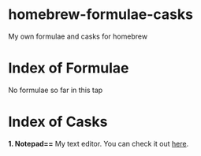# homebrew-formulae-casks
My own formulae and casks for homebrew

# Index of Formulae
No formulae so far in this tap

# Index of Casks
**1. Notepad==**
My text editor. You can check it out [here](https://github.com/matthewyang204/NotepadEE).

